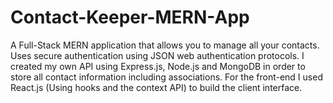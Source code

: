 # Contact-Keeper-MERN-App
A Full-Stack MERN application that allows you to manage all your contacts. Uses secure authentication using JSON web authentication protocols. I created my own API using Express.js, Node.js and MongoDB in order to store all contact information including associations. For the front-end I used React.js (Using hooks and the context API) to build the client interface. 
